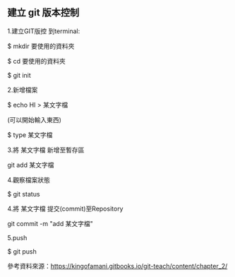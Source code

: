 ## 建立 git 版本控制


1.建立GIT版控
到terminal:
 <p>$ mkdir 要使用的資料夾</p>
 <p>$ cd 要使用的資料夾</p>
 <p> $ git init</p>
2.新增檔案
<p>$ echo HI > 某文字檔</p>
(可以開始輸入東西)
<p> $ type 某文字檔</p>
3.將 某文字檔 新增至暫存區
<p> git add 某文字檔 </p>
4.觀察檔案狀態
<p> $ git status  </p>
4.將 某文字檔 提交(commit)至Repository
<p>git commit -m "add 某文字檔"  </p>
5.push
<p> $ git push</p>

參考資料來源：https://kingofamani.gitbooks.io/git-teach/content/chapter_2/
